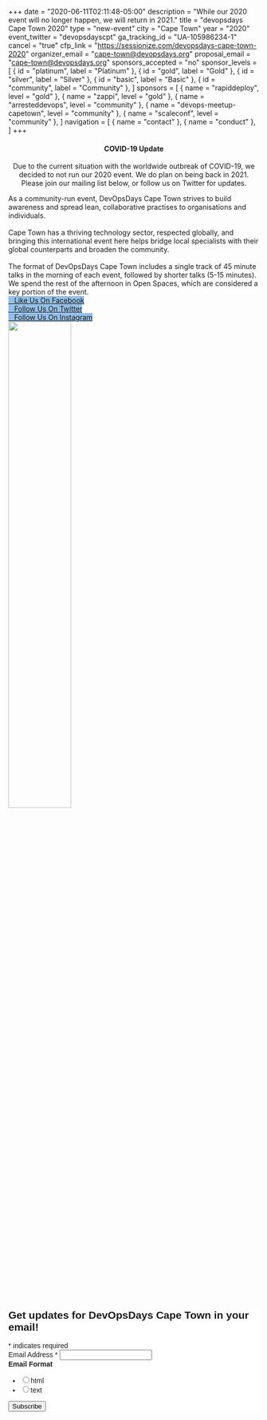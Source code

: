 +++
date = "2020-06-11T02:11:48-05:00"
description = "While our 2020 event will no longer happen, we will return in 2021."
title = "devopsdays Cape Town 2020"
type = "new-event"
city = "Cape Town"
year = "2020"
event_twitter = "devopsdayscpt"
ga_tracking_id = "UA-105986234-1"
cancel = "true"
cfp_link = "https://sessionize.com/devopsdays-cape-town-2020"
organizer_email = "cape-town@devopsdays.org"
proposal_email = "cape-town@devopsdays.org"
sponsors_accepted = "no"
sponsor_levels = [
    { id = "platinum", label = "Platinum" },
    { id = "gold", label = "Gold" },
    { id = "silver", label = "Silver" },
    { id = "basic", label = "Basic" },
    { id = "community", label = "Community" },
]
sponsors = [
    { name = "rapiddeploy", level = "gold" },
    { name = "zappi", level = "gold" },
    { name = "arresteddevops", level = "community" },
    { name = "devops-meetup-capetown", level = "community" },
    { name = "scaleconf", level = "community" },
]
navigation = [
    { name = "contact" },
    { name = "conduct" },
]
+++
<div class="row">
  <div class="col-md-12 alert-warning" role="alert">
    <center>
    <h4>COVID-19 Update</h4>
    <p>Due to the current situation with the worldwide outbreak of COVID-19, we decided to not run our 2020 event. We do plan on being back in 2021. Please join our mailing list below, or follow us on Twitter for updates.
    </center>
  </div>
</div>
<div class="row">
  <div class = "col-md-6 order-md-12">
    As a community-run event, DevOpsDays Cape Town strives to build awareness and spread lean, collaborative practises to organisations and individuals.
    <br><br>
    Cape Town has a thriving technology sector, respected globally, and bringing this international event here helps bridge local specialists with their global counterparts and broaden the community.
    <br><br>
    The format of DevOpsDays Cape Town includes a single track of 45 minute talks in the morning of each event, followed by shorter talks (5-15 minutes). We spend the rest of the afternoon in Open Spaces, which are considered a key portion of the event.
    <div class = "row"><!-- begin a content element -->
      <div class = "col-md-12">
        <div class = "row justify-content-center">
          <div class = "d-flex p-2">
            <a class="btn btn-primary btn-block"  style = "margin-top: 10px; margin-bottom: 10px; background-color: #96bfe6; border-color: #96bfe6;" href="https://www.facebook.com/devopsdayscapetown/">
              <i class="fa fa-facebook-square fa-lg"></i>   Like Us On Facebook
            </a>
          </div>
          <div class = "d-flex p-2">
            <a class="btn btn-primary btn-block"  style = "margin-top: 10px; margin-bottom: 10px; background-color: #96bfe6; border-color: #96bfe6;" href="https://twitter.com/devopsdayscpt">
              <i class="fa fa-twitter fa-lg"></i>   Follow Us On Twitter
            </a>
          </div>
          <div class = "d-flex p-2">
            <a class="btn btn-primary btn-block"  style = "margin-top: 10px; margin-bottom: 10px; background-color: #96bfe6; border-color: #96bfe6;" href="https://instagram.com/devopsdayscpt">
              <i class="fa fa-instagram fa-lg"></i>   Follow Us On Instagram
            </a>
          </div>
        </div>
      </div>
    </div><!-- end a content element -->

  </div>
  <div class = "col-md-6 order-md-1">
    <div class = "row">
      <div class = "col-12">
        <div class="text-center">
        <img src = "/events/2020/cape-town/logo.png" class = "img-fluid" style="width: 50%">
        </div>
      </div>
    </div>
  </div>

</div>

<div class = "row">
  <div class = "col-md-6">
          <!-- Begin MailChimp Signup Form -->
      <link href="//cdn-images.mailchimp.com/embedcode/classic-10_7.css" rel="stylesheet" type="text/css">
      <style type="text/css">
        #mc_embed_signup{background:#fff; clear:left; font:14px Helvetica,Arial,sans-serif; }
      </style>
      <div id="mc_embed_signup">
      <form action="https://capetown.us14.list-manage.com/subscribe/post?u=fe32d6c23e5614eec1f3c4c0f&id=4014e7cbca" method="post" id="mc-embedded-subscribe-form" name="mc-embedded-subscribe-form" class="validate" target="_blank" novalidate>
          <div id="mc_embed_signup_scroll">
        <h2>Get updates for DevOpsDays Cape Town in your email!</h2>
      <div class="indicates-required"><span class="asterisk">*</span> indicates required</div>
      <div class="mc-field-group">
        <label for="mce-EMAIL">Email Address  <span class="asterisk">*</span>
      </label>
        <input type="email" value="" name="EMAIL" class="required email" id="mce-EMAIL">
      </div>
      <div class="mc-field-group input-group">
          <strong>Email Format </strong>
          <ul><li><input type="radio" value="html" name="EMAILTYPE" id="mce-EMAILTYPE-0"><label for="mce-EMAILTYPE-0">html</label></li>
      <li><input type="radio" value="text" name="EMAILTYPE" id="mce-EMAILTYPE-1"><label for="mce-EMAILTYPE-1">text</label></li>
      </ul>
      </div>
        <div id="mce-responses" class="clear">
          <div class="response" id="mce-error-response" style="display:none"></div>
          <div class="response" id="mce-success-response" style="display:none"></div>
        </div>    <!-- real people should not fill this in and expect good things - do not remove this or risk form bot signups-->
          <div style="position: absolute; left: -5000px;" aria-hidden="true"><input type="text" name="b_73fa675560db334c7a7c193b4_f0b1752604" tabindex="-1" value=""></div>
          <div class="clear"><input type="submit" value="Subscribe" name="subscribe" id="mc-embedded-subscribe" class="button"></div>
          </div>
      </form>
      </div>
  <!-- end mailchimp -->
  </div>
</div>
